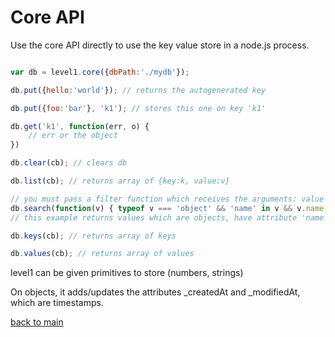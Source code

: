 # Core API


Use the core API directly to use the key value store in a node.js process.



```javascript

var db = level1.core({dbPath:'./mydb'});

db.put({hello:'world'}); // returns the autogenerated key

db.put({foo:'bar'}, 'k1'); // stores this one on key 'k1'

db.get('k1', function(err, o) {
	// err or the object
})

db.clear(cb); // clears db

db.list(cb); // returns array of {key:k, value:v}

// you must pass a filter function which receives the arguments: value and key (which you can ignore)
db.search(function(v) { typeof v === 'object' && 'name' in v && v.name[0].toLowerCase() === 'a' })
// this example returns values which are objects, have attribute 'name' and whose first character is an a.

db.keys(cb); // returns array of keys

db.values(cb); // returns array of values

```


level1 can be given primitives to store (numbers, strings)

On objects, it adds/updates the attributes _createdAt and _modifiedAt, which are timestamps.



[back to main](//JosePedroDias/level1/blob/master/README.md)
